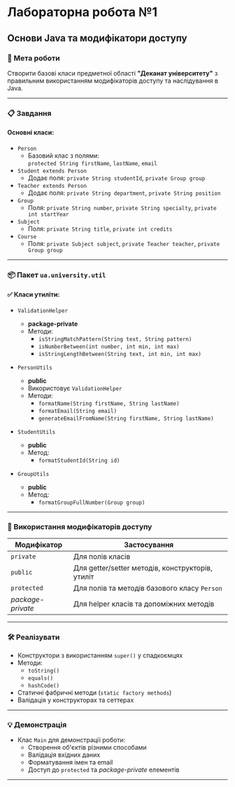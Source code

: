 # Лабораторна робота №1  
## Основи Java та модифікатори доступу

### 🎯 Мета роботи
Створити базові класи предметної області **"Деканат університету"** з правильним використанням модифікаторів доступу та наслідування в Java.

---

### 📋 Завдання

#### Основні класи:
- `Person`  
  - Базовий клас з полями:  
    `protected String firstName`, `lastName`, `email`
- `Student extends Person`  
  - Додає поля: `private String studentId`, `private Group group`
- `Teacher extends Person`  
  - Додає поля: `private String department`, `private String position`
- `Group`  
  - Поля: `private String number`, `private String specialty`, `private int startYear`
- `Subject`  
  - Поля: `private String title`, `private int credits`
- `Course`  
  - Поля: `private Subject subject`, `private Teacher teacher`, `private Group group`

---

### 📦 Пакет `ua.university.util`

#### ✅ Класи утиліти:
- `ValidationHelper`  
  - **package-private**  
  - Методи:
    - `isStringMatchPattern(String text, String pattern)`
    - `isNumberBetween(int number, int min, int max)`
    - `isStringLengthBetween(String text, int min, int max)`

- `PersonUtils`  
  - **public**  
  - Використовує `ValidationHelper`  
  - Методи:
    - `formatName(String firstName, String lastName)`
    - `formatEmail(String email)`
    - `generateEmailFromName(String firstName, String lastName)`

- `StudentUtils`  
  - **public**  
  - Метод:
    - `formatStudentId(String id)`

- `GroupUtils`  
  - **public**  
  - Метод:
    - `formatGroupFullNumber(Group group)`

---

### 🔐 Використання модифікаторів доступу

| Модифікатор       | Застосування                                          |
|-------------------|-------------------------------------------------------|
| `private`         | Для полів класів                                      |
| `public`          | Для getter/setter методів, конструкторів, утиліт      |
| `protected`       | Для полів та методів базового класу `Person`         |
| *package-private* | Для helper класів та допоміжних методів               |

---

### 🛠️ Реалізувати

- Конструктори з використанням `super()` у спадкоємцях
- Методи:
  - `toString()`
  - `equals()`
  - `hashCode()`
- Статичні фабричні методи (`static factory methods`)
- Валідація у конструкторах та сеттерах

---

### 💡 Демонстрація

- Клас `Main` для демонстрації роботи:
  - Створення об'єктів різними способами
  - Валідація вхідних даних
  - Форматування імен та email
  - Доступ до `protected` та *package-private* елементів

---



